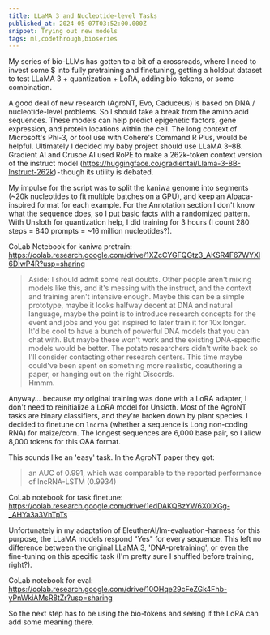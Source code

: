 ```yaml
---
title: LLaMA 3 and Nucleotide-level Tasks
published_at: 2024-05-07T03:52:00.000Z
snippet: Trying out new models
tags: ml,codethrough,bioseries
---
```


My series of bio-LLMs has gotten to a bit of a crossroads, where I need to invest some $ into fully pretraining and finetuning, getting a holdout dataset to test LLaMA 3 + quantization + LoRA, adding bio-tokens, or some combination. 

A good deal of new research (AgroNT, Evo, Caduceus) is based on DNA / nucleotide-level problems.
So I should take a break from the amino acid sequences.
These models can help predict epigenetic factors, gene expression, and protein locations within the cell. The long context of Microsoft's Phi-3, or tool use with Cohere's Command R Plus, would be helpful. Ultimately I decided my baby project should use LLaMA 3–8B. Gradient AI and Crusoe AI used RoPE to make a 262k-token context version of the instruct model (https://huggingface.co/gradientai/Llama-3-8B-Instruct-262k) - though its utility is debated.

My impulse for the script was to split the kaniwa genome into segments (~20k nucleotides to fit multiple batches on a GPU), and keep an Alpaca-inspired format for each example. For the Annotation section I don't know what the sequence does, so I put basic facts with a randomized pattern. With Unsloth for quantization help, I did training for 3 hours (I count 280 steps = 840 prompts = ~16 million nucleotides?).

CoLab Notebook for kaniwa pretrain: https://colab.research.google.com/drive/1XZcCYGFQGtz3_AKSR4F67WYXl6DIwP4R?usp=sharing

> Aside: I should admit some real doubts. Other people aren't mixing models like this, and it's messing with the instruct, and the context and training aren't intensive enough. Maybe this can be a simple prototype, maybe it looks halfway decent at DNA and natural language, maybe the point is to introduce research concepts for the event and jobs and you get inspired to later train it for 10x longer. <br/>
> It'd be cool to have a bunch of powerful DNA models that you can chat with. But maybe these won't work and the existing DNA-specific models would be better. The potato researchers didn't write back so I'll consider contacting other research centers. This time maybe could've been spent on something more realistic, coauthoring a paper, or hanging out on the right Discords. <br/>
> Hmmm.

Anyway… because my original training was done with a LoRA adapter, I don't need to reinitialize a LoRA model for Unsloth. Most of the AgroNT tasks are binary classifiers, and they're broken down by plant species. I decided to finetune on `lncrna` (whether a sequence is Long non-coding RNA) for maize/corn. The longest sequences are 6,000 base pair, so I allow 8,000 tokens for this Q&A format.

This sounds like an 'easy' task. In the AgroNT paper they got:

> an AUC of 0.991, which was comparable to the reported performance of lncRNA-LSTM (0.9934)

CoLab notebook for task finetune: https://colab.research.google.com/drive/1edDAKQBzYW6X0lXGg-_AHYa3a3VhTpTs 

Unfortunately in my adaptation of EleutherAI/lm-evaluation-harness for this purpose, the LLaMA models respond "Yes" for every sequence. This left no difference between the original LLaMA 3, 'DNA-pretraining', or even the fine-tuning on this specific task (I'm pretty sure I shuffled before training, right?).

CoLab notebook for eval: https://colab.research.google.com/drive/10OHqe29cFeZGk4Fhb-yPnWkiAMsR8tZr?usp=sharing

So the next step has to be using the bio-tokens and seeing if the LoRA can add some meaning there.
<br/>
<br/>
<br/>
